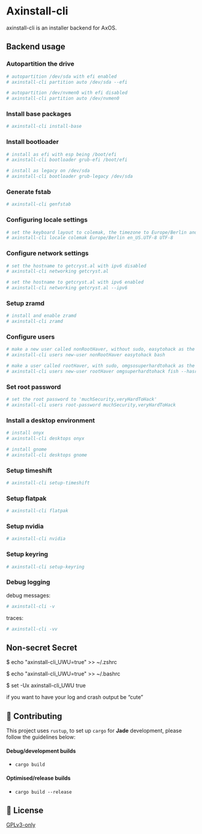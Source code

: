 
# Axinstall-cli

axinstall-cli is an installer backend for AxOS.

## Backend usage

### Autopartition the drive
```sh
# autopartition /dev/sda with efi enabled
# axinstall-cli partition auto /dev/sda --efi

# autopartition /dev/nvmen0 with efi disabled
# axinstall-cli partition auto /dev/nvmen0
```

### Install base packages
```sh
# axinstall-cli install-base
```

### Install bootloader
```sh
# install as efi with esp being /boot/efi
# axinstall-cli bootloader grub-efi /boot/efi

# install as legacy on /dev/sda
# axinstall-cli bootloader grub-legacy /dev/sda
```

### Generate fstab
```sh
# axinstall-cli genfstab
```

### Configuring locale settings
```sh
# set the keyboard layout to colemak, the timezone to Europe/Berlin and set en_US.UTF-8 as the locale
# axinstall-cli locale colemak Europe/Berlin en_US.UTF-8 UTF-8
```

### Configure network settings
```sh
# set the hostname to getcryst.al with ipv6 disabled
# axinstall-cli networking getcryst.al 

# set the hostname to getcryst.al with ipv6 enabled
# axinstall-cli networking getcryst.al --ipv6
```

### Setup zramd
```sh
# install and enable zramd
# axinstall-cli zramd
```

### Configure users
```sh
# make a new user called nonRootHaver, without sudo, easytohack as the password and bash as the default shell
# axinstall-cli users new-user nonRootHaver easytohack bash

# make a user called rootHaver, with sudo, omgsosuperhardtohack as the password and fish as the default shell
# axinstall-cli users new-user rootHaver omgsuperhardtohack fish --hasroot
```

### Set root password
```sh
# set the root password to 'muchSecurity,veryHardToHack'
# axinstall-cli users root-password muchSecurity,veryHardToHack
```

### Install a desktop environment
```sh
# install onyx
# axinstall-cli desktops onyx

# install gnome
# axinstall-cli desktops gnome
```

### Setup timeshift
```sh
# axinstall-cli setup-timeshift
```

### Setup flatpak
```sh
# axinstall-cli flatpak
```

### Setup nvidia
```sh
# axinstall-cli nvidia
```

### Setup keyring
```sh
# axinstall-cli setup-keyring
```

### Debug logging

debug messages:
```sh
# axinstall-cli -v
```

traces:
```sh
# axinstall-cli -vv
```


## Non-secret Secret
$ echo "axinstall-cli_UWU=true" >> ~/.zshrc 

$ echo "axinstall-cli_UWU=true" >> ~/.bashrc 

$ set -Ux axinstall-cli_UWU true 


if you want to have your log and crash output be “cute”

## 🙌 Contributing

This project uses `rustup`, to set up `cargo` for **Jade** development, please follow the guidelines below:


#### Debug/development builds

- `cargo build`

#### Optimised/release builds

- `cargo build --release`



## 📜 License

[GPLv3-only](https://choosealicense.com/licenses/gpl-3.0/)